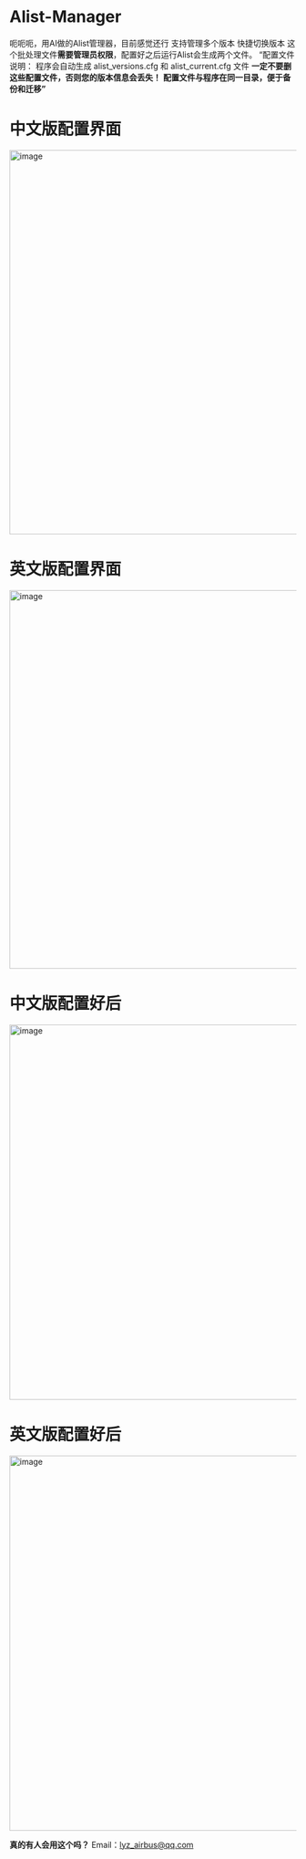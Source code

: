 # Alist-Manager
呃呃呃，用AI做的Alist管理器，目前感觉还行
支持管理多个版本
快捷切换版本
这个批处理文件**需要管理员权限**，配置好之后运行Alist会生成两个文件。
“配置文件说明：
程序会自动生成 alist_versions.cfg 和 alist_current.cfg 文件
**一定不要删这些配置文件，否则您的版本信息会丢失！**
**配置文件与程序在同一目录，便于备份和迁移”**

# 中文版配置界面
<img width="1254" height="674" alt="image" src="https://github.com/user-attachments/assets/ef3292d1-459e-41d6-9fad-6152f01ec183" />

# 英文版配置界面
<img width="1253" height="664" alt="image" src="https://github.com/user-attachments/assets/a0f3115a-4b8e-4d4b-b042-4b4d3a1a15d2" />

# 中文版配置好后
<img width="1242" height="658" alt="image" src="https://github.com/user-attachments/assets/63878a5a-d00f-40ff-8380-b24cc0d7b3ae" />

# 英文版配置好后
<img width="1242" height="658" alt="image" src="https://github.com/user-attachments/assets/cbb2f2d2-e684-453a-830c-74b483fc8e9f" />









**真的有人会用这个吗？**
Email：lyz_airbus@qq.com
